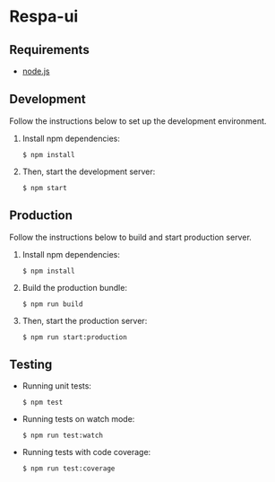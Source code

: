 Respa-ui
========

Requirements
------------

- [node.js](http://nodejs.org/)

Development
-----------

Follow the instructions below to set up the development environment.

1. Install npm dependencies:

    ```
    $ npm install
    ```

2. Then, start the development server:

    ```
    $ npm start
    ```

Production
----------

Follow the instructions below to build and start production server.

1. Install npm dependencies:

    ```
    $ npm install
    ```

2. Build the production bundle:

    ```
    $ npm run build
    ```

3. Then, start the production server:

    ```
    $ npm run start:production
    ```

Testing
-------

- Running unit tests:

    ```
    $ npm test
    ```

- Running tests on watch mode:

    ```
    $ npm run test:watch
    ```

- Running tests with code coverage:

    ```
    $ npm run test:coverage
    ```
